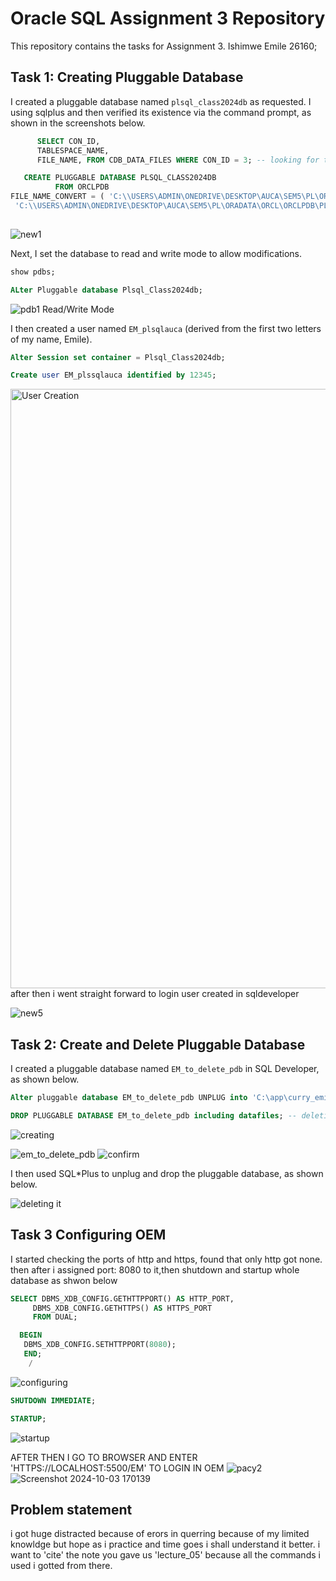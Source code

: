 # Oracle SQL Assignment 3 Repository

This repository contains the tasks for Assignment 3. Ishimwe Emile 26160;

## Task 1: Creating Pluggable Database

I created a pluggable database named `plsql_class2024db` as requested. I using sqlplus  and then verified its existence via the command prompt, as shown in the screenshots below.
```sql
      SELECT CON_ID,
      TABLESPACE_NAME,
      FILE_NAME, FROM CDB_DATA_FILES WHERE CON_ID = 3; -- looking for target file

   CREATE PLUGGABLE DATABASE PLSQL_CLASS2024DB
          FROM ORCLPDB
FILE_NAME_CONVERT = ( 'C:\\USERS\ADMIN\ONEDRIVE\DESKTOP\AUCA\SEM5\PL\ORADATA\ORCL\ORCLPDB\',
 'C:\\USERS\ADMIN\ONEDRIVE\DESKTOP\AUCA\SEM5\PL\ORADATA\ORCL\ORCLPDB\PLSQL_CLASS2024DB' ); -- CREATING PDB
   
```


![new1](https://github.com/user-attachments/assets/a1780932-4c60-4397-9416-c6d2a5808908)

Next, I set the database to read and write mode to allow modifications.
```sql
show pdbs;

ALter Pluggable database Plsql_Class2024db;
```

![pdb1](https://github.com/user-attachments/assets/e86ad2dc-0ad3-462d-98f0-4936113decd2)
Read/Write Mode

I then created a user named `EM_plsqlauca` (derived from the first two letters of my name, Emile).
```sql
Alter Session set container = Plsql_Class2024db;

Create user EM_plssqlauca identified by 12345;
```
<img width="959" alt="User Creation" src="https://github.com/user-attachments/assets/6f557e0e-d18c-4667-92e1-1a8720ecac6c">
after then i went straight forward to login user created in sqldeveloper

![new5](https://github.com/user-attachments/assets/ae170fe3-65e8-4ee9-a316-9b3e2760619b)

## Task 2: Create and Delete Pluggable Database

I created a pluggable database named `EM_to_delete_pdb` in SQL Developer, as shown below.
```sql
Alter pluggable database EM_to_delete_pdb UNPLUG into 'C:\app\curry_emile\product\21c\admin\xe\dpdump\EM_to_delete_pdb.xml';

DROP PLUGGABLE DATABASE EM_to_delete_pdb including datafiles; -- deleting it
```

![creating](https://github.com/user-attachments/assets/976ca91d-dd24-40db-be3d-489e6dc0e093)

![em_to_delete_pdb](https://github.com/user-attachments/assets/27e289b1-812e-4afe-9a88-d48bae950306)
![confirm](https://github.com/user-attachments/assets/42eb097c-d6f3-4d40-95d5-629fdfa14394)


I then used SQL*Plus to unplug and drop the pluggable database, as shown below.

![deleting it](https://github.com/user-attachments/assets/52b6794d-3921-4d28-bdd0-7c1259445e01)


## Task 3 Configuring OEM

I started checking the ports of http and https, found that only http got none. then after i assigned port: 8080 to it,then shutdown and startup whole database as shwon below

```sql
SELECT DBMS_XDB_CONFIG.GETHTTPPORT() AS HTTP_PORT,
     DBMS_XDB_CONFIG.GETHTTPS() AS HTTPS_PORT
     FROM DUAL;

  BEGIN 
   DBMS_XDB_CONFIG.SETHTTPPORT(8080);
   END;
    /
```
![configuring](https://github.com/user-attachments/assets/71fad5a9-fc3c-4b00-8bc7-273839fc6019)
```sql
SHUTDOWN IMMEDIATE;

STARTUP;
```
![startup](https://github.com/user-attachments/assets/175d0d93-2f03-48d3-ac83-a85c75c67b58)

AFTER THEN I GO TO BROWSER AND ENTER 'HTTPS://LOCALHOST:5500/EM' TO LOGIN IN OEM
![pacy2](https://github.com/user-attachments/assets/839646a9-f849-4844-bf29-b9d8a85af5cb)
![Screenshot 2024-10-03 170139](https://github.com/user-attachments/assets/b3a1ca48-129d-4d8d-b138-d0c0cf1f0d70)



## Problem statement
i got huge distracted because of erors in querring because of my limited knowldge but hope as i practice and time goes i shall understand it better.
i want to 
'cite' the note you gave us 'lecture_05' because all the commands i used i gotted from there.



